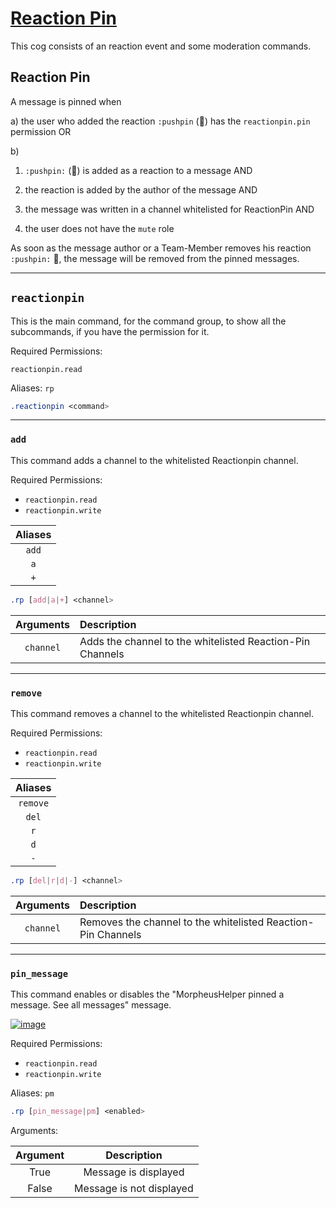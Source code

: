 # [Reaction Pin](https://github.com/PyDrocsid/cogs/blob/develop/general/reactionpin/cog.py)


This cog consists of an reaction event 
and some moderation commands.


## Reaction Pin

A message is pinned when

a) 
the user who added the reaction `:pushpin` (📌) has the `reactionpin.pin` permission OR 

b)
1. `:pushpin:` (📌) is added as a reaction to a message AND

2. the reaction is added by the author of the message AND

3. the message was written in a channel whitelisted for ReactionPin AND

4. the user does not have the `mute` role



As soon as the message author or a Team-Member removes his reaction `:pushpin:` 📌, the message will be removed from the pinned messages.

***
## `reactionpin`


This is the main command, for the command group, to show all the 
subcommands, if you have the permission for it.

Required Permissions:

`reactionpin.read`

Aliases: `rp`




```css
.reactionpin <command>
```


***
### `add`

This command adds a channel to the whitelisted Reactionpin channel. 

Required Permissions:

- `reactionpin.read` 
- `reactionpin.write`


|Aliases|
|:------:|
|`add`|
|`a`|
|`+`|


```css
.rp [add|a|+] <channel>
```

|Arguments|Description|
|:------:|:-----|
|`channel`|Adds the channel to the whitelisted Reaction-Pin Channels|


***
### `remove`

This command removes a channel to the whitelisted Reactionpin channel. 

Required Permissions:

- `reactionpin.read` 
- `reactionpin.write`


|Aliases|
|:------:|
|`remove`|
|`del`|
|`r`|
|`d`|
|`-`|



```css
.rp [del|r|d|-] <channel>
```

|Arguments|Description|
|:------:|:-----|
|`channel`|Removes the channel to the whitelisted Reaction-Pin Channels|

***
### `pin_message`

This command enables or disables the "MorpheusHelper pinned a message. See all messages" message.

[![image](https://www.linkpicture.com/q/Screenshot-2021-10-17-072804_1.png)](https://www.linkpicture.com/view.php?img=LPic616bc85447a64587571420)


Required Permissions:

- `reactionpin.read`
- `reactionpin.write`



Aliases: `pm`


    
```css
.rp [pin_message|pm] <enabled>
```


Arguments:

|Argument|Description|
|:------:|:------:|
|True|Message is displayed|
|False|Message is not displayed|
